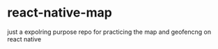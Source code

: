 # react-native-map
just a expolring purpose repo for practicing the map and geofencng on react native
